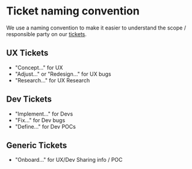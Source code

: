 # Ticket naming convention

We use a naming convention to make it easier to understand the scope / responsible party on our [tickets](https://github.com/orgs/SchwarzIT/projects/5).

## UX Tickets

- "Concept..." for UX
- "Adjust..." or "Redesign…" for UX bugs
- "Research..." for UX Research

## Dev Tickets

- "Implement..." for Devs
- "Fix..." for Dev bugs
- "Define..." for Dev POCs

## Generic Tickets

- "Onboard..." for UX/Dev Sharing info / POC
